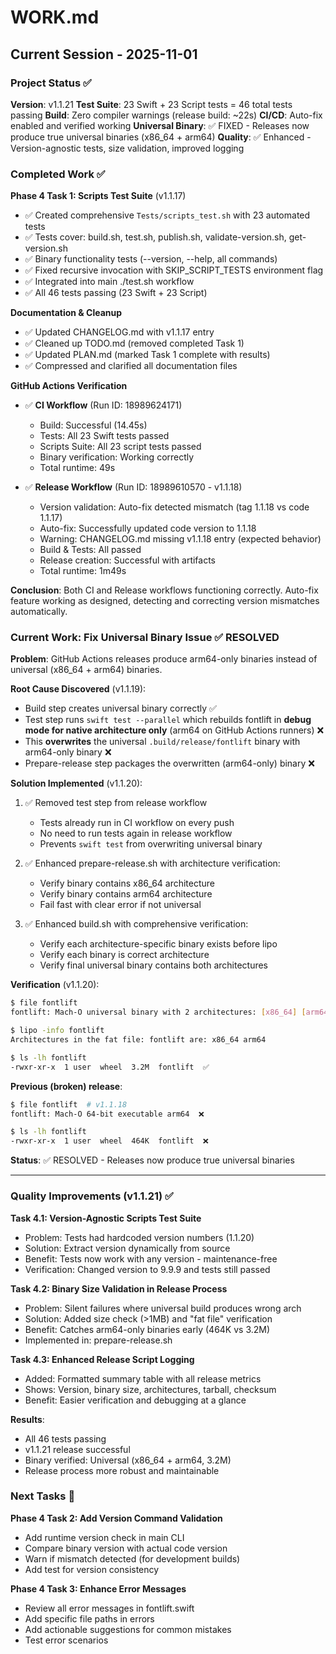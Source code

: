 # WORK.md
<!-- this_file: WORK.md -->

## Current Session - 2025-11-01

### Project Status ✅

**Version**: v1.1.21
**Test Suite**: 23 Swift + 23 Script tests = 46 total tests passing
**Build**: Zero compiler warnings (release build: ~22s)
**CI/CD**: Auto-fix enabled and verified working
**Universal Binary**: ✅ FIXED - Releases now produce true universal binaries (x86_64 + arm64)
**Quality**: ✅ Enhanced - Version-agnostic tests, size validation, improved logging

### Completed Work ✅

**Phase 4 Task 1: Scripts Test Suite** (v1.1.17)
- ✅ Created comprehensive `Tests/scripts_test.sh` with 23 automated tests
- ✅ Tests cover: build.sh, test.sh, publish.sh, validate-version.sh, get-version.sh
- ✅ Binary functionality tests (--version, --help, all commands)
- ✅ Fixed recursive invocation with SKIP_SCRIPT_TESTS environment flag
- ✅ Integrated into main ./test.sh workflow
- ✅ All 46 tests passing (23 Swift + 23 Script)

**Documentation & Cleanup**
- ✅ Updated CHANGELOG.md with v1.1.17 entry
- ✅ Cleaned up TODO.md (removed completed Task 1)
- ✅ Updated PLAN.md (marked Task 1 complete with results)
- ✅ Compressed and clarified all documentation files

**GitHub Actions Verification**
- ✅ **CI Workflow** (Run ID: 18989624171)
  - Build: Successful (14.45s)
  - Tests: All 23 Swift tests passed
  - Scripts Suite: All 23 script tests passed
  - Binary verification: Working correctly
  - Total runtime: 49s

- ✅ **Release Workflow** (Run ID: 18989610570 - v1.1.18)
  - Version validation: Auto-fix detected mismatch (tag 1.1.18 vs code 1.1.17)
  - Auto-fix: Successfully updated code version to 1.1.18
  - Warning: CHANGELOG.md missing v1.1.18 entry (expected behavior)
  - Build & Tests: All passed
  - Release creation: Successful with artifacts
  - Total runtime: 1m49s

**Conclusion**: Both CI and Release workflows functioning correctly. Auto-fix feature working as designed, detecting and correcting version mismatches automatically.

### Current Work: Fix Universal Binary Issue ✅ RESOLVED

**Problem**: GitHub Actions releases produce arm64-only binaries instead of universal (x86_64 + arm64) binaries.

**Root Cause Discovered** (v1.1.19):
- Build step creates universal binary correctly ✅
- Test step runs `swift test --parallel` which rebuilds fontlift in **debug mode for native architecture only** (arm64 on GitHub Actions runners) ❌
- This **overwrites** the universal `.build/release/fontlift` binary with arm64-only binary ❌
- Prepare-release step packages the overwritten (arm64-only) binary ❌

**Solution Implemented** (v1.1.20):
1. ✅ Removed test step from release workflow
   - Tests already run in CI workflow on every push
   - No need to run tests again in release workflow
   - Prevents `swift test` from overwriting universal binary

2. ✅ Enhanced prepare-release.sh with architecture verification:
   - Verify binary contains x86_64 architecture
   - Verify binary contains arm64 architecture
   - Fail fast with clear error if not universal

3. ✅ Enhanced build.sh with comprehensive verification:
   - Verify each architecture-specific binary exists before lipo
   - Verify each binary is correct architecture
   - Verify final universal binary contains both architectures

**Verification** (v1.1.20):
```bash
$ file fontlift
fontlift: Mach-O universal binary with 2 architectures: [x86_64] [arm64]

$ lipo -info fontlift
Architectures in the fat file: fontlift are: x86_64 arm64

$ ls -lh fontlift
-rwxr-xr-x  1 user  wheel  3.2M  fontlift  ✅
```

**Previous (broken) release**:
```bash
$ file fontlift  # v1.1.18
fontlift: Mach-O 64-bit executable arm64  ❌

$ ls -lh fontlift
-rwxr-xr-x  1 user  wheel  464K  fontlift  ❌
```

**Status**: ✅ RESOLVED - Releases now produce true universal binaries

---

### Quality Improvements (v1.1.21) ✅

**Task 4.1: Version-Agnostic Scripts Test Suite**
- Problem: Tests had hardcoded version numbers (1.1.20)
- Solution: Extract version dynamically from source
- Benefit: Tests now work with any version - maintenance-free
- Verification: Changed version to 9.9.9 and tests still passed

**Task 4.2: Binary Size Validation in Release Process**
- Problem: Silent failures where universal build produces wrong arch
- Solution: Added size check (>1MB) and "fat file" verification
- Benefit: Catches arm64-only binaries early (464K vs 3.2M)
- Implemented in: prepare-release.sh

**Task 4.3: Enhanced Release Script Logging**
- Added: Formatted summary table with all release metrics
- Shows: Version, binary size, architectures, tarball, checksum
- Benefit: Easier verification and debugging at a glance

**Results**:
- All 46 tests passing
- v1.1.21 release successful
- Binary verified: Universal (x86_64 + arm64, 3.2M)
- Release process more robust and maintainable

### Next Tasks 🎯

**Phase 4 Task 2: Add Version Command Validation**
- Add runtime version check in main CLI
- Compare binary version with actual code version
- Warn if mismatch detected (for development builds)
- Add test for version consistency

**Phase 4 Task 3: Enhance Error Messages**
- Review all error messages in fontlift.swift
- Add specific file paths in errors
- Add actionable suggestions for common mistakes
- Test error scenarios
